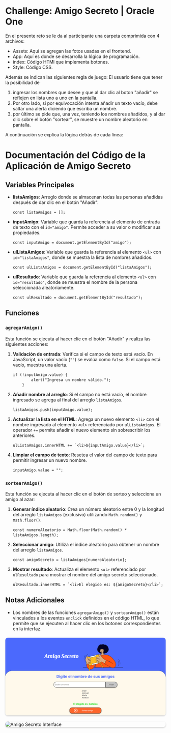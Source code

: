<h1>Challenge: Amigo Secreto | Oracle One</h1>

En el presente reto se le da al participante una carpeta comprimida con 4 archivos:
- Assets: Aquí se agregan las fotos usadas en el frontend.
- App: Aquí es donde se desarrolla la lógica de programación.
- index: Código HTMl que implementa botones.
- Style: Código CSS.

Además se indican las siguientes regla de juego:
El usuario tiene que tener la posibilidad de 
1. ingresar los nombres que desee y que al dar clic al boton "añadir" se reflejen en lista uno a uno en la pantalla.
2. Por otro lado, si por equivocación intenta añadir un texto vacío, debe saltar una alerta diciendo que escriba un nombre.
3. por último se pide que, una vez, teniendo los nombres añadidos, y al dar clic sobre el botón "sortear", se muestre un nombre aleatorio en pantalla.
   
A continuación se explica la lógica detrás de cada línea:




# Documentación del Código de la Aplicación de Amigo Secreto

## Variables Principales

<ul>
  <li><strong>listaAmigos</strong>: Arreglo donde se almacenan todas las personas añadidas después de dar clic en el botón "Añadir".<br>
    <pre><code class="language-javascript">const listaAmigos = [];</code></pre>
  </li>
  <li><strong>inputAmigo</strong>: Variable que guarda la referencia al elemento de entrada de texto con el <code>id="amigo"</code>. Permite acceder a su valor o modificar sus propiedades.<br>
    <pre><code class="language-javascript">const inputAmigo = document.getElementById("amigo");</code></pre>
  </li>
  <li><strong>ulListaAmigos</strong>: Variable que guarda la referencia al elemento <code>&lt;ul&gt;</code> con <code>id="listaAmigos"</code>, donde se muestra la lista de nombres añadidos.<br>
    <pre><code class="language-javascript">const ulListaAmigos = document.getElementById("listaAmigos");</code></pre>
  </li>
  <li><strong>ulResultado</strong>: Variable que guarda la referencia al elemento <code>&lt;ul&gt;</code> con <code>id="resultado"</code>, donde se muestra el nombre de la persona seleccionada aleatoriamente.<br>
    <pre><code class="language-javascript">const ulResultado = document.getElementById("resultado");</code></pre>
  </li>
</ul>

## Funciones

### <code>agregarAmigo()</code>
Esta función se ejecuta al hacer clic en el botón "Añadir" y realiza las siguientes acciones:

<ol>
  <li><strong>Validación de entrada</strong>: Verifica si el campo de texto está vacío. En JavaScript, un valor vacío (<code>""</code>) se evalúa como <code>false</code>. Si el campo está vacío, muestra una alerta.<br>
    <pre><code class="language-javascript">if (!inputAmigo.value) {
        alert("Ingresa un nombre válido.");
    }</code></pre>
  </li>
  <li><strong>Añadir nombre al arreglo</strong>: Si el campo no está vacío, el nombre ingresado se agrega al final del arreglo <code>listaAmigos</code>.<br>
    <pre><code class="language-javascript">listaAmigos.push(inputAmigo.value);</code></pre>
  </li>
  <li><strong>Actualizar la lista en el HTML</strong>: Agrega un nuevo elemento <code>&lt;li&gt;</code> con el nombre ingresado al elemento <code>&lt;ul&gt;</code> referenciado por <code>ulListaAmigos</code>. El operador <code>+=</code> permite añadir el nuevo elemento sin sobrescribir los anteriores.<br>
    <pre><code class="language-javascript">ulListaAmigos.innerHTML += `&lt;li&gt;${inputAmigo.value}&lt;/li&gt;`;</code></pre>
  </li>
  <li><strong>Limpiar el campo de texto</strong>: Resetea el valor del campo de texto para permitir ingresar un nuevo nombre.<br>
    <pre><code class="language-javascript">inputAmigo.value = "";</code></pre>
  </li>
</ol>

### <code>sortearAmigo()</code>
Esta función se ejecuta al hacer clic en el botón de sorteo y selecciona un amigo al azar:

<ol>
  <li><strong>Generar índice aleatorio</strong>: Crea un número aleatorio entre 0 y la longitud del arreglo <code>listaAmigos</code> (exclusivo) utilizando <code>Math.random()</code> y <code>Math.floor()</code>.<br>
    <pre><code class="language-javascript">const numeroAleatorio = Math.floor(Math.random() * listaAmigos.length);</code></pre>
  </li>
  <li><strong>Seleccionar amigo</strong>: Utiliza el índice aleatorio para obtener un nombre del arreglo <code>listaAmigos</code>.<br>
    <pre><code class="language-javascript">const amigoSecreto = listaAmigos[numeroAleatorio];</code></pre>
  </li>
  <li><strong>Mostrar resultado</strong>: Actualiza el elemento <code>&lt;ul&gt;</code> referenciado por <code>ulResultado</code> para mostrar el nombre del amigo secreto seleccionado.<br>
    <pre><code class="language-javascript">ulResultado.innerHTML = `&lt;li&gt;El elegido es: ${amigoSecreto}&lt;/li&gt;`;</code></pre>
  </li>
</ol>

## Notas Adicionales
<ul>
  <li>Los nombres de las funciones <code>agregarAmigo()</code> y <code>sortearAmigo()</code> están vinculados a los eventos <code>onclick</code> definidos en el código HTML, lo que permite que se ejecuten al hacer clic en los botones correspondientes en la interfaz.</li>
</ul>
<img src="assets/Sorteo.png" alt="Amigo Secreto Screenshot" style="max-width: 100%; display: block; margin: 20px auto; border-radius: 8px; box-shadow: 0 2px 4px rgba(0,0,0,0.2);">
<img src="assets/Validación.png" alt="Amigo Secreto Interface" style="max-width: 100%; display: block; margin: 20px auto; border-radius: 8px; box-shadow: 0 2px 4px rgba(0,0,0,0.2);">
</div>
